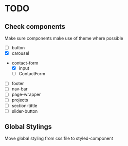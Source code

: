 # TODO

## Check components

Make sure components make use of theme where possible

- [ ] button
- [x] carousel
- contact-form
  - [x] input
  - [ ] ContactForm
- [ ] footer
- [ ] nav-bar
- [ ] page-wrapper
- [ ] projects
- [ ] section-tittle
- [ ] slider-button

## Global Stylings

Move global styling from css file to styled-component

